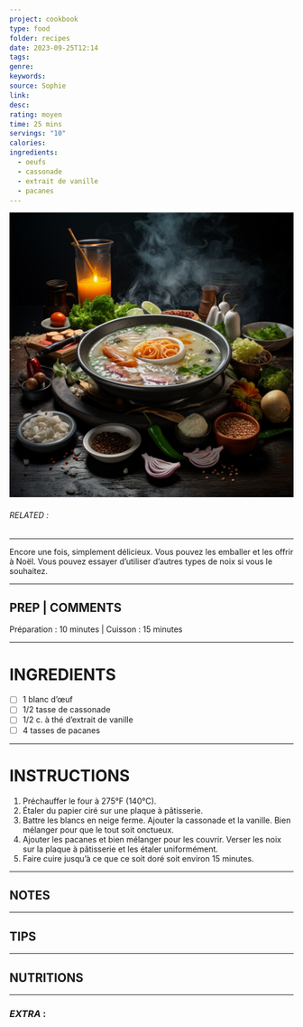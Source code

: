 ```yaml
---
project: cookbook
type: food
folder: recipes
date: 2023-09-25T12:14
tags: 
genre: 
keywords: 
source: Sophie
link: 
desc: 
rating: moyen
time: 25 mins
servings: "10"
calories: 
ingredients:
  - oeufs
  - cassonade
  - extrait de vanille
  - pacanes
---
```


![IMAGE](_default.png)

###### *RELATED* : 
---
Encore une fois, simplement délicieux. Vous pouvez les emballer et les offrir à Noël. Vous pouvez essayer d’utiliser d’autres types de noix si vous le souhaitez.

---
## PREP | COMMENTS

Préparation : 10 minutes | Cuisson : 15 minutes

---
# INGREDIENTS

- [ ] 1 blanc d’œuf
- [ ] 1/2 tasse de cassonade
- [ ] 1/2 c. à thé d’extrait de vanille
- [ ] 4 tasses de pacanes

---
# INSTRUCTIONS

1. Préchauffer le four à 275°F (140°C).
2. Étaler du papier ciré sur une plaque à pâtisserie.
3. Battre les blancs en neige ferme. Ajouter la cassonade et la vanille. Bien mélanger pour que le tout soit onctueux.
4. Ajouter les pacanes et bien mélanger pour les couvrir. Verser les noix sur la plaque à pâtisserie et les étaler uniformément.
5. Faire cuire jusqu’à ce que ce soit doré soit environ 15 minutes.

---
## NOTES



---
## TIPS



---
## NUTRITIONS



---
### *EXTRA* :



